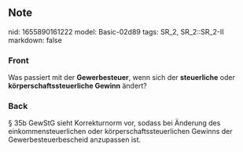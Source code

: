 ## Note
nid: 1655890161222
model: Basic-02d89
tags: SR_2, SR_2::SR_2-II
markdown: false

### Front
Was passiert mit der <b>Gewerbesteuer</b>, wenn sich der
<b>steuerliche</b> oder <b>körperschaftssteuerliche Gewinn</b>
ändert?

### Back
§ 35b GewStG sieht Korrekturnorm vor, sodass bei Änderung des einkommensteuerlichen oder körperschaftssteuerlichen Gewinns der Gewerbesteuerbescheid anzupassen ist.
